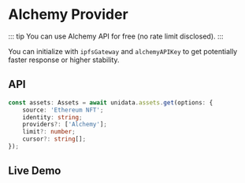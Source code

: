 # Alchemy Provider

<Logos type="Assets" :names="['Ethereum', 'Polygon', 'Alchemy']" />

::: tip
You can use Alchemy API for free (no rate limit disclosed).
:::

You can initialize with `ipfsGateway` and `alchemyAPIKey` to get potentially faster response or higher stability.

## API

```ts
const assets: Assets = await unidata.assets.get(options: {
    source: 'Ethereum NFT';
    identity: string;
    providers?: ['Alchemy'];
    limit?: number;
    cursor?: string[];
});
```

## Live Demo

<Assets :source="'Ethereum NFT'" :providers="['Alchemy']" :defaultIdentity="'0xC8b960D09C0078c18Dcbe7eB9AB9d816BcCa8944'" />
